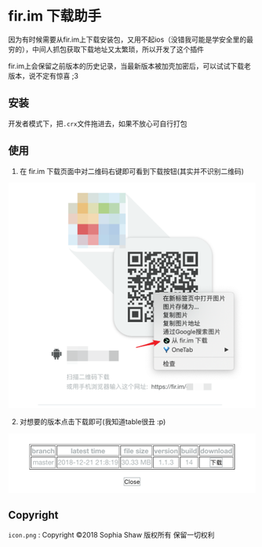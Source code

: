 # fir.im 下载助手

因为有时候需要从fir.im上下载安装包，又用不起ios（没错我可能是学安全里的最穷的），中间人抓包获取下载地址又太繁琐，所以开发了这个插件

fir.im上会保留之前版本的历史记录，当最新版本被加壳加密后，可以试试下载老版本，说不定有惊喜 ;3

## 安装
开发者模式下，把`.crx`文件拖进去，如果不放心可自行打包

## 使用
1. 在 fir.im 下载页面中对二维码右键即可看到下载按钮(其实并不识别二维码)

![image](https://github.com/sari3l/Chrome-Extensions/blob/master/fir.im%20Downloader/images/1.png)

2. 对想要的版本点击下载即可(我知道table很丑 :p)

![image](https://github.com/sari3l/Chrome-Extensions/blob/master/fir.im%20Downloader/images/2.png)

## Copyright
`icon.png` : Copyright ©2018 Sophia Shaw 版权所有 保留一切权利